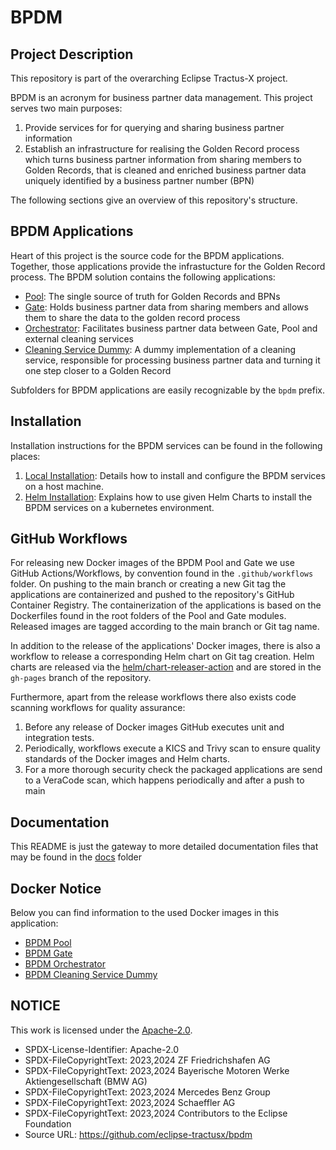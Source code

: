 # BPDM

## Project Description

This repository is part of the overarching Eclipse Tractus-X project.

BPDM is an acronym for business partner data management.
This project serves two main purposes:

1. Provide services for for querying and sharing business partner information
2. Establish an infrastructure for realising the Golden Record process which turns business partner information from sharing members to Golden Records, that is
   cleaned and enriched business partner data uniquely identified by a business partner number (BPN)

The following sections give an overview of this repository's structure.

## BPDM Applications

Heart of this project is the source code for the BPDM applications.
Together, those applications provide the infrastucture for the Golden Record process.
The BPDM solution contains the following applications:

- [Pool](bpdm-pool): The single source of truth for Golden Records and BPNs
- [Gate](bpdm-gate): Holds business partner data from sharing members and allows them to share the data to the golden record process
- [Orchestrator](bpdm-orchestrator): Facilitates business partner data between Gate, Pool and external cleaning services
- [Cleaning Service Dummy](bpdm-cleaning-service-dummy): A dummy implementation of a cleaning service, responsible for processing business partner data and
  turning it one step closer to a Golden Record

Subfolders for BPDM applications are easily recognizable by the `bpdm` prefix.

## Installation

Installation instructions for the BPDM services can be found in the following places:

1. [Local Installation](docs/OPERATOR_VIEW.md): Details how to install and configure the BPDM services on a host machine.
2. [Helm Installation](charts/bpdm/README.md): Explains how to use given Helm Charts to install the BPDM services on a kubernetes environment.

## GitHub Workflows

For releasing new Docker images of the BPDM Pool and Gate we use GitHub Actions/Workflows, by convention found in the `.github/workflows` folder.
On pushing to the main branch or creating a new Git tag the applications are containerized and pushed to the repository's GitHub Container Registry.
The containerization of the applications is based on the Dockerfiles found in the root folders of the Pool and Gate modules.
Released images are tagged according to the main branch or Git tag name.

In addition to the release of the applications' Docker images, there is also a workflow to release a corresponding Helm chart on Git tag creation.
Helm charts are released via the [helm/chart-releaser-action](https://github.com/helm/chart-releaser-action) and are stored in the `gh-pages` branch of the
repository.

Furthermore, apart from the release workflows there also exists code scanning workflows for quality assurance:

1. Before any release of Docker images GitHub executes unit and integration tests.
2. Periodically, workflows execute a KICS and Trivy scan to ensure quality standards of the Docker images and Helm charts.
3. For a more thorough security check the packaged applications are send to a VeraCode scan, which happens periodically and after a push to main

## Documentation

This README is just the gateway to more detailed documentation files that may be found in the [docs](docs) folder

## Docker Notice

Below you can find information to the used Docker images in this application:

* [BPDM Pool](docker/pool/DOCKER_NOTICE.md)
* [BPDM Gate](docker/gate/DOCKER_NOTICE.md)
* [BPDM Orchestrator](docker/orchestrator/DOCKER_NOTICE.md)
* [BPDM Cleaning Service Dummy](docker/cleaning-service-dummy/DOCKER_NOTICE.md)

## NOTICE

This work is licensed under the [Apache-2.0](https://www.apache.org/licenses/LICENSE-2.0).

- SPDX-License-Identifier: Apache-2.0
- SPDX-FileCopyrightText: 2023,2024 ZF Friedrichshafen AG
- SPDX-FileCopyrightText: 2023,2024 Bayerische Motoren Werke Aktiengesellschaft (BMW AG)
- SPDX-FileCopyrightText: 2023,2024 Mercedes Benz Group
- SPDX-FileCopyrightText: 2023,2024 Schaeffler AG
- SPDX-FileCopyrightText: 2023,2024 Contributors to the Eclipse Foundation
- Source URL: https://github.com/eclipse-tractusx/bpdm
